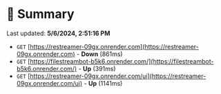 # 📖 Summary
Last updated: **5/6/2024, 2:51:16 PM**

- `GET` [https://restreamer-09gx.onrender.com](https://restreamer-09gx.onrender.com) - **Down** (861ms)
- `GET` [https://filestreambot-b5k6.onrender.com/](https://filestreambot-b5k6.onrender.com/) - **Up** (391ms)
- `GET` [https://restreamer-09gx.onrender.com/ui](https://restreamer-09gx.onrender.com/ui) - **Up** (1141ms)
